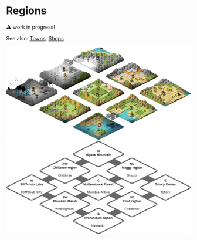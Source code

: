 # Regions
:warning: work in progress!

See also: [Towns](towns.md), [Shops](shops.md)

![world_map.png](world_map.png)
![world_regions.png](world_regions.png)

